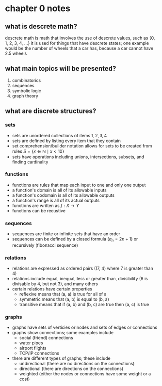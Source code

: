 # chapter 0 notes

## what is descrete math?

descrete math is math that involves the use of descrete values, such as {0, 1, 2, 3, 4, ...}
it is used for things that have descrete states; one example would be the number of wheels that a car has, because a car
cannot have 2.5 wheels

## what main topics will be presented?

1. combinatorics
2. sequences
3. symbolic logic
4. graph theory

## what are discrete structures?

### sets

- sets are unordered collections of items ${1, 2, 3, 4}$
- sets are defined by listing every item that they contain
- set comprehension/builder notation allows for sets to be created from rules $S = \{ x \in \mathbb{N} \mid x < 10 \}$
- sets have operations including unions, intersections, subsets, and finding cardinality

### functions

- functions are rules that map each input to one and only one output
- a function's domain is all of its allowable inputs
- a function's codomain is all of its allowable outputs
- a function's range is all of its actual outputs
- functions are written as $f: X \rightarrow Y$
- functions can be recustive

### sequences

- sequences are finite or infinite sets that have an order
- sequences can be defined by a closed formula ($a_n = 2n + 1$) or recursively (fibonacci sequence)

### relations

- relations are expressed as ordered pairs ((7, 4) where 7 is greater than 4)
- relations include equal, inequal, less or greater than, divisibility (8 is divisable by 4, but not 3), and many others
- certain relations have certain properties
    - reflexive means that (a, a) is true for all of a
    - symmetric means that (a, b) is equal to (b, a)
    - transitive means that if (a, b) and (b, c) are true then (a, c) is true

### graphs

- graphs have sets of verticies or nodes and sets of edges or connections
- graphs show connections; some examples include
    - social (friend) connections
    - water pipes
    - airport flights
    - TCP/IP connections
- there are different types of graphs; these include
    - undirectional (there are no directions on the connections)
    - directional (there are directions on the connections)
    - weighted (either the nodes or connections have some weight or a cost)
